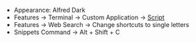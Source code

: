 - Appearance: Alfred Dark
- Features -> Terminal -> Custom Application -> [Script](./alfred_terminal_script)
- Features -> Web Search -> Change shortcuts to single letters
- Snippets Command -> Alt + Shift + C
